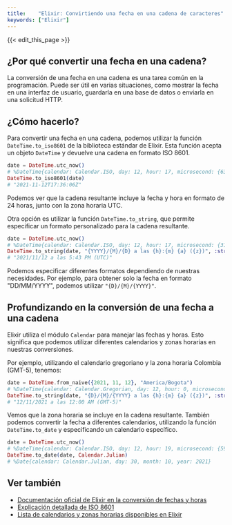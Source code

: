 ```yaml
---
title:    "Elixir: Convirtiendo una fecha en una cadena de caracteres"
keywords: ["Elixir"]
---
```


{{< edit_this_page >}}

## ¿Por qué convertir una fecha en una cadena?

La conversión de una fecha en una cadena es una tarea común en la programación. Puede ser útil en varias situaciones, como mostrar la fecha en una interfaz de usuario, guardarla en una base de datos o enviarla en una solicitud HTTP.

## ¿Cómo hacerlo?

Para convertir una fecha en una cadena, podemos utilizar la función `DateTime.to_iso8601` de la biblioteca estándar de Elixir. Esta función acepta un objeto `DateTime` y devuelve una cadena en formato ISO 8601.

```Elixir
date = DateTime.utc_now()
# %DateTime{calendar: Calendar.ISO, day: 12, hour: 17, microsecond: {637995, 6}, minute: 36, month: 11, second: 6, std_offset: 0, time_zone: "Etc/UTC", year: 2021}
DateTime.to_iso8601(date)
# "2021-11-12T17:36:06Z"
```
Podemos ver que la cadena resultante incluye la fecha y hora en formato de 24 horas, junto con la zona horaria UTC.

Otra opción es utilizar la función `DateTime.to_string`, que permite especificar un formato personalizado para la cadena resultante.

```Elixir
date = DateTime.utc_now()
# %DateTime{calendar: Calendar.ISO, day: 12, hour: 17, microsecond: {318811, 6}, minute: 43, month: 11, second: 57, std_offset: 0, time_zone: "Etc/UTC", year: 2021}
DateTime.to_string(date, "{YYYY}/{M}/{D} a las {h}:{m} {a} ({z})", :strftime)
# "2021/11/12 a las 5:43 PM (UTC)"
```

Podemos especificar diferentes formatos dependiendo de nuestras necesidades. Por ejemplo, para obtener solo la fecha en formato "DD/MM/YYYY", podemos utilizar `"{D}/{M}/{YYYY}"`.

## Profundizando en la conversión de una fecha a una cadena

Elixir utiliza el módulo `Calendar` para manejar las fechas y horas. Esto significa que podemos utilizar diferentes calendarios y zonas horarias en nuestras conversiones.

Por ejemplo, utilizando el calendario gregoriano y la zona horaria Colombia (GMT-5), tenemos:

```Elixir
date = DateTime.from_naive({2021, 11, 12}, "America/Bogota")
# %DateTime{calendar: Calendar.Gregorian, day: 12, hour: 0, microsecond: {0, 0}, minute: 0, month: 11, second: 0, std_offset: -18000, time_zone: "America/Bogota", year: 2021}
DateTime.to_string(date, "{D}/{M}/{YYYY} a las {h}:{m} {a} ({z})", :strftime)
# "12/11/2021 a las 12:00 AM (GMT-5)"
```

Vemos que la zona horaria se incluye en la cadena resultante. También podemos convertir la fecha a diferentes calendarios, utilizando la función `DateTime.to_date` y especificando un calendario específico.

```Elixir
date = DateTime.utc_now()
# %DateTime{calendar: Calendar.ISO, day: 12, hour: 19, microsecond: {591718, 6}, minute: 52, month: 11, second: 12, std_offset: 0, time_zone: "Etc/UTC", year: 2021}
DateTime.to_date(date, Calendar.Julian)
# %Date{calendar: Calendar.Julian, day: 30, month: 10, year: 2021}
```

## Ver también

- [Documentación oficial de Elixir en la conversión de fechas y horas](https://hexdocs.pm/elixir/DateTime.html#to_string/3)
- [Explicación detallada de ISO 8601](https://www.iso.org/iso-8601-date-and-time-format.html)
- [Lista de calendarios y zonas horarias disponibles en Elixir](https://hexdocs.pm/elixir/Calendar.html)